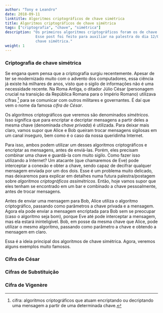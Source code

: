 ```yaml
---
author: "Tony e Leandro"
date: 2018-09-11
linktitle: Algoritmos criptográficos de chave simétrica
title: Algoritmos criptográficos de chave simétrica
tags: ["criptografia", "chave", "simétrica"]
description: "Os primeiros algoritmos criptográficos foram os de chave simétrica. Dentre eles, Cifra de César, Cifras de Substituição, Cifra de Vigenère, etc.
              Esse post foi feito para auxiliar na palestra do dia 12/09/2018, e contém explicações e demonstrações práticas para introduzir o conceito de 
              chave simétrica."
weight: 1
---
```


### Criptografia de chave simétrica

Se engana quem pensa que a criptografia surgiu recentemente. Apesar de ter se
modernizado muito com o advento dos computadores, essa ciência já existe há
milhares de anos, visto que o sigilo de informações não é uma necessidade
recente. Na Roma Antiga, o ditador Júlio César (personagem crucial na transição
da República Romana para o Império Romano) utilizava cifras [^1] para se
comunicar com outros militares e governantes. É daí que vem o nome da famosa
*cifra de César*.

Os algoritmos criptográficos que veremos são denominados *simétricos*. Isso significa
que para encriptar e decriptar mensagens a partir deles a mesma chave (denominada *chave
privada*) é utilizada. Para deixar mais claro, vamos supor que Alice e Bob queiram
trocar mensagens sigilosas em um canal inseguro, bem como é o caso da nossa queridinha
Internet.

Para isso, ambos podem utilizar um desses algoritmos criptográficos e encriptar as
mensagens, antes de enviá-las. Porém, eles precisam combinar uma chave e guardá-la
com muito sigilo. Como fazer isso utilizando a Internet? Um atacante (que
chamaremos de Eve) pode interceptar a conexão e obter a chave, sendo capaz
de decifrar qualquer mensagem enviada por um dos dois. Esse é um problema muito
delicado, mas deixaremos para explicar em detalhes numa futura palestra/postagem
sobre *algoritmos criptográficos assimétricos*. Então, hoje vamos supor que eles tenham
se encontrado em um bar e combinado a chave pessoalmente, antes de trocar mensagens.

Antes de enviar uma mensagem para Bob, Alice utiliza o algoritmo criptográfico, passando
como parâmetros a chave privada e a mensagem. Agora ela pode enviar a mensagem encriptada
para Bob sem se preocupar (caso o algoritmo seja bom), porque Eve até pode interceptar
a mensagem, mas ela estará ininteligível. Bob, em posse da mesma chave que Alice, pode
utilizar o mesmo algoritmo, passando como parâmetro a chave e obtendo a mensagem em claro.

<imagem do esquema>

Essa é a ideia principal dos algoritmos de chave simétrica. Agora, veremos alguns exemplos
muito famosos.

### Cifra de César

### Cifras de Substituição

### Cifra de Vigenère

[^1]: cifra: algoritmos criptográficos que atuam encriptando ou decriptando uma mensagem
a partir de uma determinada chave.
